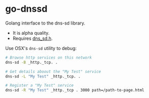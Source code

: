 # go-dnssd

Golang interface to the dns-sd library.

* It is alpha quality.
* Requires [dns_sd.h](http://www.opensource.apple.com/source/mDNSResponder/mDNSResponder-320.5/mDNSShared/dns_sd.h).

Use OSX's `dns-sd` utility to debug:
```bash
# Browse http services on this network
dns-sd -B _http._tcp. .

# Get details aboout the "My Test" service
dns-sd -L "My Test" _http._tcp. .

# Register a "My Test" service
dns-sd -R "My Test" _http._tcp . 3000 path=/path-to-page.html
```
